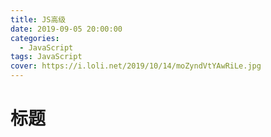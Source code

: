 ```yaml
---
title: JS高级
date: 2019-09-05 20:00:00
categories:
  - JavaScript
tags: JavaScript
cover: https://i.loli.net/2019/10/14/moZyndVtYAwRiLe.jpg
---
```


# 标题

